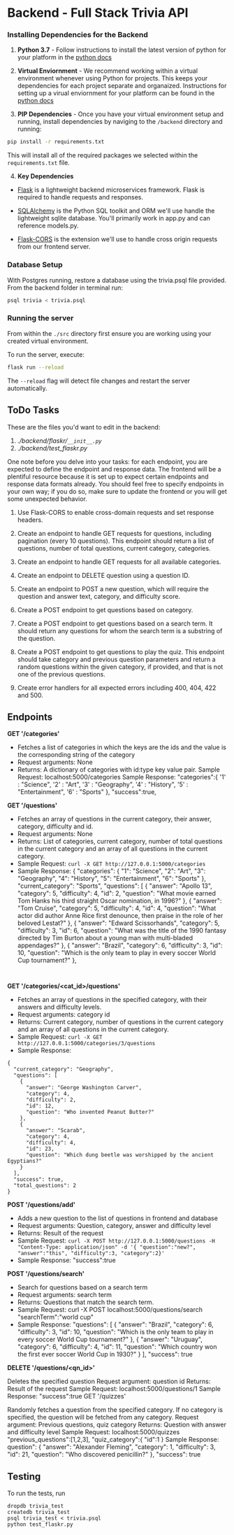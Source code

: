 # Backend - Full Stack Trivia API 

### Installing Dependencies for the Backend

1. **Python 3.7** - Follow instructions to install the latest version of python for your platform in the [python docs](https://docs.python.org/3/using/unix.html#getting-and-installing-the-latest-version-of-python)


2. **Virtual Enviornment** - We recommend working within a virtual environment whenever using Python for projects. This keeps your dependencies for each project separate and organaized. Instructions for setting up a virual enviornment for your platform can be found in the [python docs](https://packaging.python.org/guides/installing-using-pip-and-virtual-environments/)


3. **PIP Dependencies** - Once you have your virtual environment setup and running, install dependencies by naviging to the `/backend` directory and running:
```bash
pip install -r requirements.txt
```
This will install all of the required packages we selected within the `requirements.txt` file.


4. **Key Dependencies**
 - [Flask](http://flask.pocoo.org/)  is a lightweight backend microservices framework. Flask is required to handle requests and responses.

 - [SQLAlchemy](https://www.sqlalchemy.org/) is the Python SQL toolkit and ORM we'll use handle the lightweight sqlite database. You'll primarily work in app.py and can reference models.py. 

 - [Flask-CORS](https://flask-cors.readthedocs.io/en/latest/#) is the extension we'll use to handle cross origin requests from our frontend server. 

### Database Setup
With Postgres running, restore a database using the trivia.psql file provided. From the backend folder in terminal run:
```bash
psql trivia < trivia.psql
```

### Running the server

From within the `./src` directory first ensure you are working using your created virtual environment.

To run the server, execute:

```bash
flask run --reload
```

The `--reload` flag will detect file changes and restart the server automatically.

## ToDo Tasks
These are the files you'd want to edit in the backend:

1. *./backend/flaskr/`__init__.py`*
2. *./backend/test_flaskr.py*


One note before you delve into your tasks: for each endpoint, you are expected to define the endpoint and response data. The frontend will be a plentiful resource because it is set up to expect certain endpoints and response data formats already. You should feel free to specify endpoints in your own way; if you do so, make sure to update the frontend or you will get some unexpected behavior. 

1. Use Flask-CORS to enable cross-domain requests and set response headers. 


2. Create an endpoint to handle GET requests for questions, including pagination (every 10 questions). This endpoint should return a list of questions, number of total questions, current category, categories. 


3. Create an endpoint to handle GET requests for all available categories. 


4. Create an endpoint to DELETE question using a question ID. 


5. Create an endpoint to POST a new question, which will require the question and answer text, category, and difficulty score. 


6. Create a POST endpoint to get questions based on category. 


7. Create a POST endpoint to get questions based on a search term. It should return any questions for whom the search term is a substring of the question. 


8. Create a POST endpoint to get questions to play the quiz. This endpoint should take category and previous question parameters and return a random questions within the given category, if provided, and that is not one of the previous questions. 


9. Create error handlers for all expected errors including 400, 404, 422 and 500. 



## Endpoints

**GET '/categories'**

- Fetches a list of categories in which the keys are the ids and the value is the corresponding string of the category
- Request arguments: None
- Returns: A dictionary of categories with id:type key value pair. Sample Request: localhost:5000/categories Sample Response: "categories":{ '1' : "Science", '2' : "Art", '3' : "Geography", '4' : "History", '5' : "Entertainment", '6' : "Sports" }, "success":true,


**GET '/questions'**

- Fetches an array of questions in the current category, their answer, category, difficulty and id.
- Request arguments: None
- Returns: List of categories, current category, number of total questions in the current category and an array of all questions in the current category. 
- Sample Request: `curl -X GET http://127.0.0.1:5000/categories`
- Sample Response: 
{
  "categories": {
    "1": "Science", 
    "2": "Art", 
    "3": "Geography", 
    "4": "History", 
    "5": "Entertainment", 
    "6": "Sports"
  }, 
  "current_category": "Sports", 
  "questions": [
    {
      "answer": "Apollo 13", 
      "category": 5, 
      "difficulty": 4, 
      "id": 2, 
      "question": "What movie earned Tom Hanks his third straight Oscar nomination, in 1996?"
    }, 
    {
      "answer": "Tom Cruise", 
      "category": 5, 
      "difficulty": 4, 
      "id": 4, 
      "question": "What actor did author Anne Rice first denounce, then praise in the role of her beloved Lestat?"
    }, 
    {
      "answer": "Edward Scissorhands", 
      "category": 5, 
      "difficulty": 3, 
      "id": 6, 
      "question": "What was the title of the 1990 fantasy directed by Tim Burton about a young man with multi-bladed appendages?"
    }, 
    {
      "answer": "Brazil", 
      "category": 6, 
      "difficulty": 3, 
      "id": 10, 
      "question": "Which is the only team to play in every soccer World Cup tournament?"
    }, 
    ```


**GET '/categories/<cat_id>/questions'**

- Fetches an array of questions in the specified category, with their answers and difficulty levels.
- Request arguments: category id
- Returns: Current category, number of questions in the current category and an array of all questions in the current category. 
- Sample Request: `curl -X GET http://127.0.0.1:5000/categories/3/questions`
- Sample Response: 

```
{
  "current_category": "Geography", 
  "questions": [
    {
      "answer": "George Washington Carver", 
      "category": 4, 
      "difficulty": 2, 
      "id": 12, 
      "question": "Who invented Peanut Butter?"
    }, 
    {
      "answer": "Scarab", 
      "category": 4, 
      "difficulty": 4, 
      "id": 23, 
      "question": "Which dung beetle was worshipped by the ancient Egyptians?"
    }
  ], 
  "success": true, 
  "total_questions": 2
}
```

**POST '/questions/add'**

- Adds a new question to the list of questions in frontend and database
- Request arguments: Question, category, answer and difficulty level
- Returns: Result of the request 
- Sample Request: `curl -X POST http://127.0.0.1:5000/questions -H "Content-Type: application/json" -d '{ "question":"new?", "answer":"this", "difficulty":3, "category":2}'` 
- Sample Response: "success":true

**POST '/questions/search'**

- Search for questions based on a search term
- Request arguments: search term
- Returns: Questions that match the search term. 
- Sample Request: curl -X POST localhost:5000/questions/search "searchTerm":"world cup" 
- Sample Response: "questions": [ { "answer": "Brazil", "category": 6, "difficulty": 3, "id": 10, "question": "Which is the only team to play in every soccer World Cup tournament?" }, { "answer": "Uruguay", "category": 6, "difficulty": 4, "id": 11, "question": "Which country won the first ever soccer World Cup in 1930?" } ], "success": true

**DELETE '/questions/<qn_id>'**

Deletes the specified question
Request argument: question id
Returns: Result of the request Sample Request: localhost:5000/questions/1 Sample Response: "success":true
GET '/quizzes'

Randomly fetches a question from the specified category. If no category is specified, the question will be fetched from any category.
Request argument: Previous questions, quiz category
Returns: Question with answer and difficulty level Sample Request: localhost:5000/quizzes "previous_questions":[1,2,3], "quiz_category":{ "id":1 } Sample Response: question": { "answer": "Alexander Fleming", "category": 1, "difficulty": 3, "id": 21, "question": "Who discovered penicillin?" }, "success": true




## Testing
To run the tests, run
```
dropdb trivia_test
createdb trivia_test
psql trivia_test < trivia.psql
python test_flaskr.py
```
